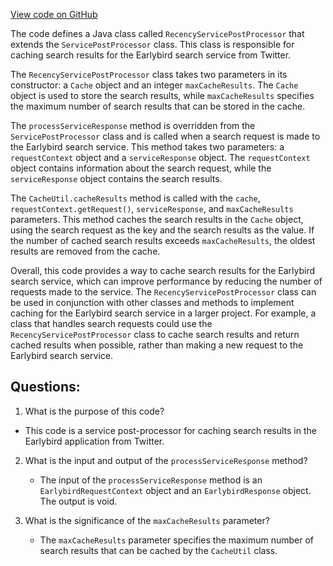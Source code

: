 [View code on GitHub](https://github.com/misbahsy/the-algorithm/src/java/com/twitter/search/earlybird_root/caching/RecencyServicePostProcessor.java)

The code defines a Java class called `RecencyServicePostProcessor` that extends the `ServicePostProcessor` class. This class is responsible for caching search results for the Earlybird search service from Twitter. 

The `RecencyServicePostProcessor` class takes two parameters in its constructor: a `Cache` object and an integer `maxCacheResults`. The `Cache` object is used to store the search results, while `maxCacheResults` specifies the maximum number of search results that can be stored in the cache.

The `processServiceResponse` method is overridden from the `ServicePostProcessor` class and is called when a search request is made to the Earlybird search service. This method takes two parameters: a `requestContext` object and a `serviceResponse` object. The `requestContext` object contains information about the search request, while the `serviceResponse` object contains the search results.

The `CacheUtil.cacheResults` method is called with the `cache`, `requestContext.getRequest()`, `serviceResponse`, and `maxCacheResults` parameters. This method caches the search results in the `Cache` object, using the search request as the key and the search results as the value. If the number of cached search results exceeds `maxCacheResults`, the oldest results are removed from the cache.

Overall, this code provides a way to cache search results for the Earlybird search service, which can improve performance by reducing the number of requests made to the service. The `RecencyServicePostProcessor` class can be used in conjunction with other classes and methods to implement caching for the Earlybird search service in a larger project. For example, a class that handles search requests could use the `RecencyServicePostProcessor` class to cache search results and return cached results when possible, rather than making a new request to the Earlybird search service.
## Questions: 
 1. What is the purpose of this code?
   - This code is a service post-processor for caching search results in the Earlybird application from Twitter.

2. What is the input and output of the `processServiceResponse` method?
   - The input of the `processServiceResponse` method is an `EarlybirdRequestContext` object and an `EarlybirdResponse` object. The output is void.

3. What is the significance of the `maxCacheResults` parameter?
   - The `maxCacheResults` parameter specifies the maximum number of search results that can be cached by the `CacheUtil` class.